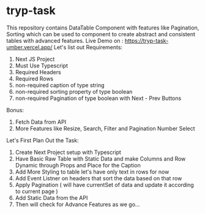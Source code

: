 # tryp-task
This repository contains DataTable Component with features like Pagination, Sorting which can be used to component to create abstract and consistent tables with advanced features.
Live Demo on : https://tryp-task-umber.vercel.app/
Let's list out Requirements:

1. Next JS Project
2. Must Use Typescript
3. Required Headers
4. Required Rows
5. non-required caption of type string
6. non-required sorting property of type boolean
7. non-required Pagination of type boolean with Next - Prev Buttons

Bonus:
1. Fetch Data from API
2. More Features like Resize, Search, Filter and Pagination Number Select


Let's First Plan Out the Task:

1. Create Next Project setup with Typescript
2. Have Basic Raw Table with Static Data and make Columns and Row Dynamic through Props and Place for the Caption
3. Add More Styling to table let's have only text in rows for now
4. Add Event Listner on headers that sort the data based on that row 
5. Apply Pagination ( will have currentSet of data and update it according to current page )
6. Add Static Data from the API
7. Then will check for Advance Features as we go...
